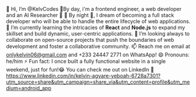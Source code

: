 👋 Hi, I’m @KelvCodes
👀By day, i'm a frontend engineer, a web developer and an AI Researcher 🤖 
🚀 By night 🌙, I dream of becoming a full stack developer who will be able to handle the entire lifecycle of web applications.
🌱 I’m currently learning the intricacies of **React** and **Node.js** to expand my skillset and build dynamic, user-centric applications.
💞️ I’m looking always to collaborate on open-source projects that push the boundaries of web development and foster a collaborative community.
📫 Reach me on email at onlykelvin06@gmail.com and +233 24447 2771 on WhatsApp!
😄 Pronouns: he/him 
⚡ Fun fact: I once built a fully functional website in a single weekend, just for fun!😂 
You can check me out on LinkedIn 🤙
https://www.linkedin.com/in/kelvin-agyare-yeboah-6728a7301?utm_source=share&utm_campaign=share_via&utm_content=profile&utm_medium=android_app

<!---
KelvCodes/KelvCodes is a ✨ special ✨ repository because its `README.md` (this file) appears on your GitHub profile.
You can click the Preview link to take a look at your changes.
--->
